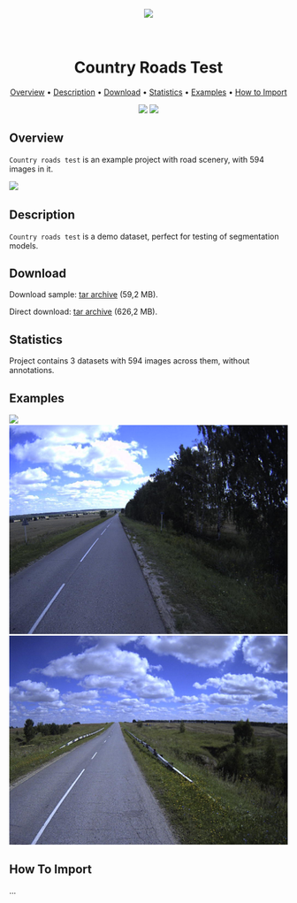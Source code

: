 <div align="center" markdown> 

<img src="https://i.imgur.com/UdBujFN.png" width="250" /> <br>

<img src="" /> 

# Country Roads Test  

<p align="center">

  <a href="#overview">Overview</a> •
  <a href="#description">Description</a> •
  <a href="#download">Download</a> •
  <a href="#statistics">Statistics</a> •
  <a href="#examples">Examples</a> •
  <a href="#how-to-import">How to Import</a> 
</p>

[![](https://img.shields.io/badge/slack-chat-green.svg?logo=slack)](https://supervise.ly/slack)
[![](https://img.shields.io/docker/v/supervisely-ecosystem/country-roads-test)](https://github.com/supervisely-ecosystem/country-roads-test)
</div>



## Overview 

 `Country roads test` is an example project with road scenery, with 594 images in it. 

![](https://i.imgur.com/KwEccCd.jpg)

## Description 

`Country roads test` is a demo dataset, perfect for testing of segmentation models. 

## Download

Download sample: [tar archive](https://cloud.enterprise.deepsystems.io/s/zRyFbfsalohAo5N/download) (59,2 MB).

Direct download: [tar archive](https://cloud.enterprise.deepsystems.io/s/fADwyW7o5SMJEZm/download) (626,2 MB).

## Statistics

Project contains 3 datasets with 594 images across them, without annotations. 

## Examples

![](https://github.com/supervisely-ecosystem/country-roads-test/project/ds1/img/00241_B5Mg1r2GKj.png) ![](https://github.com/supervisely-ecosystem/roads-test/raw/master/project/ds1/img/00000944.png) ![](https://github.com/supervisely-ecosystem/roads-test/raw/master/project/ds1/img/00000264.png)

## How To Import

...
